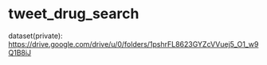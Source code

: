 # tweet_drug_search

dataset(private): https://drive.google.com/drive/u/0/folders/1pshrFL8623GYZcVVuej5_O1_w9Q1B8iJ
